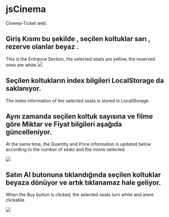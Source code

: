 # jsCinema
Cinema-Ticket web.

## Giriş Kısmı bu şekilde , seçilen koltuklar sarı , rezerve olanlar beyaz .
This is the Entrance Section, the selected seats are yellow, the reserved ones are white
<img src="https://i.hizliresim.com/g72uwk1.png">

## Seçilen koltukların index bilgileri LocalStorage da saklanıyor.
The index information of the selected seats is stored in LocalStorage.
## Aynı zamanda seçilen koltuk sayısına ve filme göre Miktar ve Fiyat bilgileri aşağıda güncelleniyor.
At the same time, the Quantity and Price information is updated below according to the number of seats and the movie selected.

<img src="https://i.hizliresim.com/32pz37w.png">

## Satın Al butonuna tıklandığında seçilen koltuklar beyaza dönüyor ve artık tıklanamaz hale geliyor.
When the Buy button is clicked, the selected seats turn white and arent clickable.

<img src="https://i.hizliresim.com/80oac91.png">
